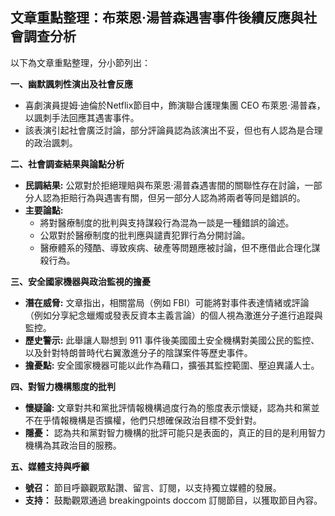 ## 文章重點整理：布萊恩·湯普森遇害事件後續反應與社會調查分析

以下為文章重點整理，分小節列出：

**一、幽默諷刺性演出及社會反應**

*   喜劇演員提姆·迪倫於Netflix節目中，飾演聯合護理集團 CEO 布萊恩·湯普森，以諷刺手法回應其遇害事件。
*   該表演引起社會廣泛討論，部分評論員認為該演出不妥，但也有人認為是合理的政治諷刺。

**二、社會調查結果與論點分析**

*   **民調結果:** 公眾對於拒絕理賠與布萊恩·湯普森遇害間的關聯性存在討論，一部分人認為拒賠行為與遇害有關，但另一部分人認為將兩者等同是錯誤的。
*   **主要論點:** 
    *   將對醫療制度的批判與支持謀殺行為混為一談是一種錯誤的論述。
    *   公眾對於醫療制度的批判應與譴責犯罪行為分開討論。
    *   醫療體系的殘酷、導致疾病、破產等問題應被討論，但不應借此合理化謀殺行為。

**三、安全國家機器與政治監視的擔憂**

*   **潛在威脅:** 文章指出，相關當局（例如 FBI）可能將對事件表達情緒或評論（例如分享紀念蠟燭或發表反資本主義言論）的個人視為激進分子進行追蹤與監控。
*   **歷史警示:** 此舉讓人聯想到 911 事件後美國國土安全機構對美國公民的監控、以及針對特朗普時代右翼激進分子的陰謀案件等歷史事件。
*   **擔憂點:**  安全國家機器可能以此作為藉口，擴張其監控範圍、壓迫異議人士。

**四、對智力機構態度的批判**

*   **懷疑論:** 文章對共和黨批評情報機構過度行為的態度表示懷疑，認為共和黨並不在乎情報機構是否擴權，他們只想確保政治目標不受針對。
*   **隱憂：** 認為共和黨對智力機構的批評可能只是表面的，真正的目的是利用智力機構為其政治目的服務。

**五、媒體支持與呼籲**

*   **號召：** 節目呼籲觀眾點讚、留言、訂閱，以支持獨立媒體的發展。
*   **支持：** 鼓勵觀眾通過 breakingpoints doccom 訂閱節目，以獲取節目內容。